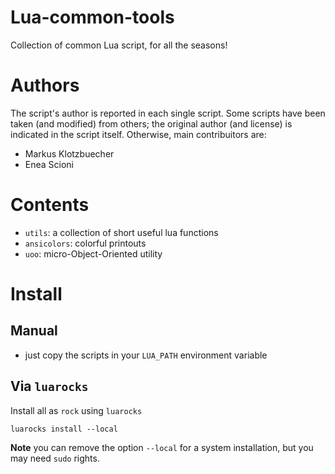 Lua-common-tools
=================

Collection of common Lua script, for all the seasons!

Authors
========

The script's author is reported in each single script.
Some scripts have been taken (and modified) from others;
the original author (and license) is indicated in the script itself.
Otherwise, main contribuitors are:

  * Markus Klotzbuecher
  * Enea Scioni

Contents
========

   * `utils`: a collection of short useful lua functions
   * `ansicolors`: colorful printouts
   * `uoo`: micro-Object-Oriented utility

Install
=======

## Manual

  * just copy the scripts in your `LUA_PATH` environment variable

## Via `luarocks`

Install all as `rock` using `luarocks`

```
luarocks install --local
```

**Note** you can remove the option `--local` for a system installation,
but you may need `sudo` rights.

